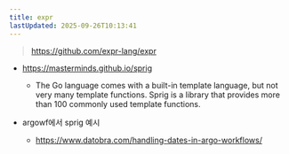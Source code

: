 ```yaml
---
title: expr
lastUpdated: 2025-09-26T10:13:41
---
```

> <https://github.com/expr-lang/expr>

- <https://masterminds.github.io/sprig>
  - The Go language comes with a built-in template language, but not very many template functions. Sprig is a library that provides more than 100 commonly used template functions.

- argowf에서 sprig 예시
  - <https://www.datobra.com/handling-dates-in-argo-workflows/>

